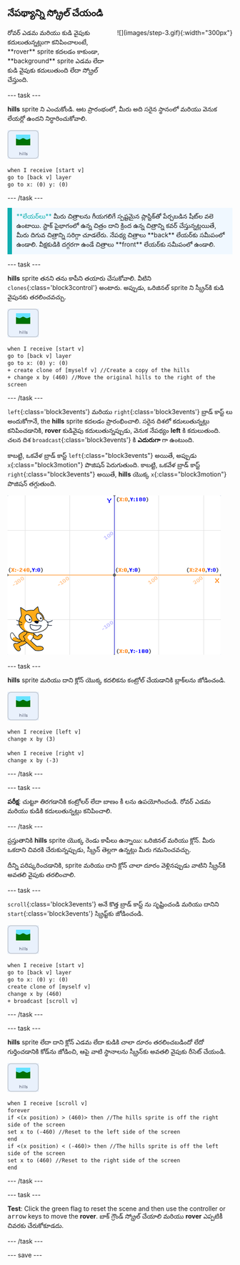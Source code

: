 ## నేపథ్యాన్ని స్క్రోల్ చేయండి

<div style="display: flex; flex-wrap: wrap">
<div style="flex-basis: 200px; flex-grow: 1; margin-right: 15px;">
రోవర్ ఎడమ మరియు కుడి వైపుకు కదులుతున్నట్లుగా కనిపించాలంటే, **rover** sprite కదలడం కాకుండా, **background** sprite ఎడమ లేదా కుడి వైపుకు కదులుతుంది లేదా స్క్రోల్ చేస్తుంది.
</div>
<div>
![](images/step-3.gif){:width="300px"}
</div>
</div>

--- task ---

**hills** sprite ని ఎంచుకోండి. ఆట ప్రారంభంలో, మీరు అది సరైన స్థానంలో మరియు వెనుక లేయర్లో ఉందని నిర్ధారించుకోవాలి.

![Hills sprite.](images/hills-sprite.png)

```blocks3
when I receive [start v]
go to [back v] layer
go to x: (0) y: (0)
```

--- /task ---

<p style="border-left: solid; border-width:10px; border-color: #0faeb0; background-color: aliceblue; padding: 10px;">
<span style="color: #0faeb0">**లేయర్‌లు**</span> మీరు చిత్రాలను గీయగలిగే స్పష్టమైన ప్లాస్టిక్‌తో పేర్చబడిన షీట్‌ల వలె ఉంటాయి. స్టాక్ పైభాగంలో ఉన్న చిత్రం దాని క్రింద ఉన్న చిత్రాన్ని కవర్ చేస్తున్నట్లయితే, మీరు దిగువ చిత్రాన్ని సరిగ్గా చూడలేరు. నేపథ్య చిత్రాలు **back** లేయర్‌కు సమీపంలో ఉండాలి. వీక్షకుడికి దగ్గరగా ఉండే చిత్రాలు **front** లేయర్‌కు సమీపంలో ఉండాలి.
</p>

--- task ---

**hills** sprite తనని తను కాపీని తయారు చేసుకోవాలి. వీటిని `clones`{:class='block3control'} అంటారు. అప్పుడు, ఒరిజినల్ sprite ని స్క్రీన్‌కి కుడి వైపునకు తరలించవచ్చు.

![Hills sprite.](images/hills-sprite.png)

```blocks3
when I receive [start v]
go to [back v] layer
go to x: (0) y: (0)
+ create clone of [myself v] //Create a copy of the hills
+ change x by (460) //Move the original hills to the right of the screen
```

--- /task ---

`left`{:class='block3events'} మరియు `right`{:class='block3events'} బ్రాడ్ కాస్ట్ లు అందుకోగానే, the **hills** sprite కదలడం ప్రారంభించాలి. సరైన దిశలో కదులుతున్నట్లు కనిపించడానికి, **rover** కుడివైపు కదులుతున్నప్పుడు, వెనుక నేపథ్యం **left** కి కదులుతుంది. చలన దిశ `broadcast`{:class='block3events'} కి **ఎదురుగా** గా ఉంటుంది.

కాబట్టి, ఒకవేళ బ్రాడ్ కాస్ట్ `left`{:class="block3events"} అయితే, అప్పుడు `x`{:class="block3motion"} పొజిషన్ పెరుగుతుంది. కాబట్టి, ఒకవేళ బ్రాడ్ కాస్ట్ `right`{:class="block3events"} అయితే, **hills** యొక్క `x`{:class="block3motion"} పొజిషన్ తగ్గుతుంది.

![Scratch దశ దిగువన కుడి-చేతి మూలలో sprite మరియు బ్యాక్‌డ్రాప్‌గా చూపబడిన xy కోఆర్డినేట్ సిస్టమ్‌తో Stage కనిపిస్తుంది.](images/scratch-grid.png)

--- task ---

**hills** sprite మరియు దాని క్లోన్ యొక్క కదలికను కంట్రోల్ చేయడానికి బ్లాక్‌లను జోడించండి.

![Hills sprite.](images/hills-sprite.png)

```blocks3
when I receive [left v]
change x by (3)

when I receive [right v]
change x by (-3)
```

--- /task ---

--- task ---

**పరీక్ష**: చుట్టూ తిరగడానికి కంట్రోలర్ లేదా <kbd>బాణం</kbd> కీ లను ఉపయోగించండి. రోవర్ ఎడమ మరియు కుడికి కదులుతున్నట్లు కనిపించాలి.

--- /task ---

ప్రస్తుతానికి **hills** sprite యొక్క రెండు కాపీలు ఉన్నాయి: ఒరిజినల్ మరియు క్లోన్. మీరు ఒకదాని చివరకి చేరుకున్నప్పుడు, స్క్రీన్ తెల్లగా ఉన్నట్లు మీరు గమనించవచ్చు.

దీన్ని పరిష్కరించడానికి, sprite మరియు దాని క్లోన్ చాలా దూరం వెళ్లినప్పుడు వాటిని స్క్రీన్‌కి అవతలి వైపుకు తరలించాలి.

--- task ---

`scroll`{:class='block3events'} అనే కొత్త బ్రాడ్ కాస్ట్ ను సృష్టించండి మరియు దానిని `start`{:class='block3events'} స్క్రిప్ట్‌కు జోడించండి.

![Hills sprite.](images/hills-sprite.png)

```blocks3
when I receive [start v]
go to [back v] layer
go to x: (0) y: (0)
create clone of [myself v]
change x by (460) 
+ broadcast [scroll v]
```

--- /task ---

--- task ---

**hills** sprite లేదా దాని క్లోన్ ఎడమ లేదా కుడికి చాలా దూరం తరలించబడిందో లేదో గుర్తించడానికి కోడ్‌ను జోడించి, ఆపై వాటి స్థానాలను స్క్రీన్‌కు అవతలి వైపుకు రీసెట్ చేయండి.

![Hills sprite.](images/hills-sprite.png)

```blocks3
when I receive [scroll v]
forever
if <(x position) > (460)> then //The hills sprite is off the right side of the screen
set x to (-460) //Reset to the left side of the screen
end
if <(x position) < (-460)> then //The hills sprite is off the left side of the screen
set x to (460) //Reset to the right side of the screen
end
```

--- /task ---

--- task ---

**Test**: Click the green flag to reset the scene and then use the controller or <kbd>arrow</kbd> keys to move the **rover**. బాక్ గ్రౌండ్ స్క్రోల్ చేయాలి మరియు **rover** ఎప్పటికీ చివరకు చేరుకోకూడదు.

--- /task ---

--- save ---
